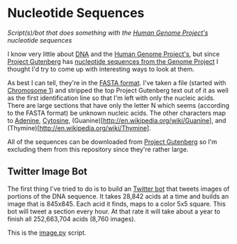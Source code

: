# Nucleotide Sequences

*Script(s)/bot that does something with the [Human Genome Project's](http://www.genome.gov/) nucleotide sequences*

I know very little about [DNA](http://en.wikipedia.org/wiki/DNA) and the [Human Genome 
Project's](http://www.genome.gov/), but since [Project Gutenberg](https://www.gutenberg.org/) has [nucleotide 
sequences from the Genome Project](http://www.gutenberg.org/ebooks/subject/15882) I thought I'd try to come up with 
interesting ways to look at them.

As best I can tell, they're in the [FASTA format](http://en.wikipedia.org/wiki/FASTA_format). I've taken a file 
(started with [Chromosome 1](http://www.gutenberg.org/ebooks/11775)) and stripped the top Project Gutenberg text out 
of it as well as the first identification line so that I'm left with only the nucleic acids. There are large 
sections that have only the letter N which seems (according to the FASTA format) be unknown nucleic acids. The other 
characters map to [Adenine](http://en.wikipedia.org/wiki/Adenine), 
[Cytosine](http://en.wikipedia.org/wiki/Cytosine), (Guanine)[http://en.wikipedia.org/wiki/Guanine], and 
(Thymine)[http://en.wikipedia.org/wiki/Thymine].

All of the sequences can be downloaded from [Project Gutenberg](http://www.gutenberg.org/ebooks/subject/15882) so 
I'm excluding them from this repository since they're rather large.

## Twitter Image Bot 

The first thing I've tried to do is to build an [Twitter bot](https://twitter.com/) that tweets images of portions 
of the DNA sequence. It takes 28,842 acids at a time and builds an image that is 845x845. Each acid it finds, maps to 
a color 5x5 square. This bot will tweet a section every hour. At that rate it will take about a year to finish all 
252,663,704 acids (8,760 images).

This is the [image.py](image.py) script.


